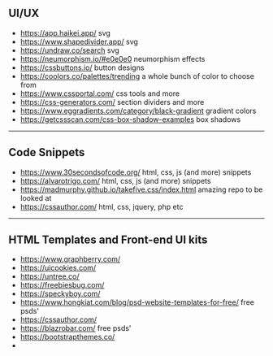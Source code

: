 ## UI/UX
- <https://app.haikei.app/> svg 
- <https://www.shapedivider.app/> svg
- <https://undraw.co/search> svg
- <https://neumorphism.io/#e0e0e0> neumorphism effects
- <https://cssbuttons.io/> button designs
- <https://coolors.co/palettes/trending> a whole bunch of color to choose from
- <https://www.cssportal.com/> css tools and more
- <https://css-generators.com/> section dividers and more
- <https://www.eggradients.com/category/black-gradient> gradient colors
- <https://getcssscan.com/css-box-shadow-examples> box shadows

---

## Code Snippets
- <https://www.30secondsofcode.org/> html, css, js (and more) snippets
- <https://alvarotrigo.com/> html, css, js (and more) snippets
- <https://madmurphy.github.io/takefive.css/index.html> amazing repo to be looked at
- <https://cssauthor.com/> html, css, jquery, php etc

---

## HTML Templates and Front-end UI kits
- <https://www.graphberry.com/>
- <https://uicookies.com/>
- <https://untree.co/>
- <https://freebiesbug.com/>
- <https://speckyboy.com/>
- <https://www.hongkiat.com/blog/psd-website-templates-for-free/> free psds'
- <https://cssauthor.com/>
- <https://blazrobar.com/> free psds'
- <https://bootstrapthemes.co/>
- 
